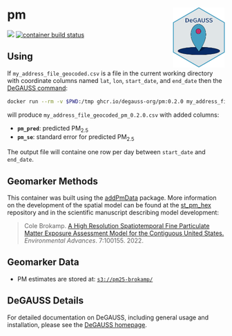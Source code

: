 # pm <a href='https://degauss.org'><img src='https://github.com/degauss-org/degauss_hex_logo/raw/main/PNG/degauss_hex.png' align='right' height='138.5' /></a>

[![](https://img.shields.io/github/v/release/degauss-org/pm?color=469FC2&label=version&sort=semver)](https://github.com/degauss-org/pm/releases)
[![container build status](https://github.com/degauss-org/pm/workflows/build-deploy-release/badge.svg)](https://github.com/degauss-org/pm/actions/workflows/build-deploy-release.yaml)

## Using

If `my_address_file_geocoded.csv` is a file in the current working directory with coordinate columns named `lat`, `lon`,  `start_date`, and `end_date` then the [DeGAUSS command](https://degauss.org/using_degauss.html#DeGAUSS_Commands):

```sh
docker run --rm -v $PWD:/tmp ghcr.io/degauss-org/pm:0.2.0 my_address_file_geocoded.csv
```

will produce `my_address_file_geocoded_pm_0.2.0.csv` with added columns:

- **`pm_pred`**: predicted PM$_{2.5}$
- **`pm_se`**: standard error for predicted PM$_{2.5}$

The output file will containe one row per day between `start_date` and `end_date`. 

## Geomarker Methods

This container was built using the [addPmData](https://github.com/geomarker-io/addPmData) package. More information on the development of the spatial model can be found at the [st_pm_hex](https://github.com/geomarker-io/st_pm_hex) repository and in the scientific manuscript describing model development: 

> Cole Brokamp. [A High Resolution Spatiotemporal Fine Particulate Matter Exposure Assessment Model for the Contiguous United States.](https://www.sciencedirect.com/science/article/pii/S2666765721001265) *Environmental Advances*. 7:100155. 2022.

## Geomarker Data

- PM estimates are stored at: [`s3://pm25-brokamp/`](https://pm25-brokamp.s3.us-east-2.amazonaws.com/)

## DeGAUSS Details

For detailed documentation on DeGAUSS, including general usage and installation, please see the [DeGAUSS homepage](https://degauss.org).
